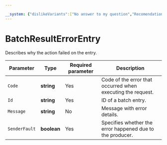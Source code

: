```yaml
---

__system: {"dislikeVariants":["No answer to my question","Recomendations didn't help","The content doesn't match title","Other"]}
---
```

# BatchResultErrorEntry

Describes why the action failed on the entry.

| Parameter | Type | Required parameter | Description |
| ----- | ----- | ----- | ----- |
| `Code` | **string** | Yes | Code of the error that occurred when executing the request. |
| `Id` | **string** | Yes | ID of a batch entry. |
| `Message` | **string** | No | Message with error details. |
| `SenderFault` | **boolean** | Yes | Specifies whether the error happened due to the producer. |


